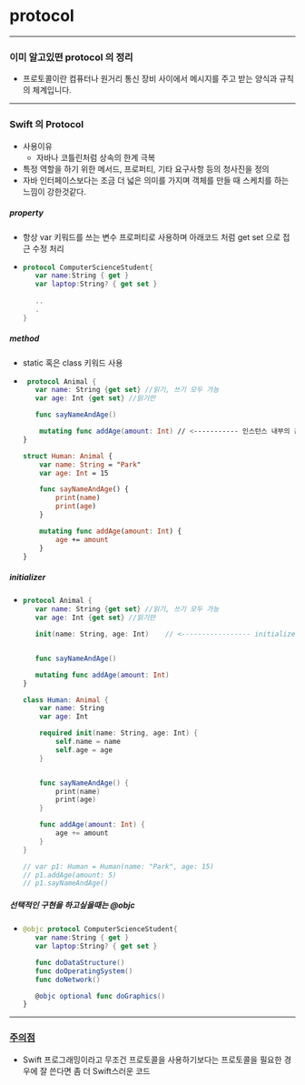 # protocol 
---
### 이미 알고있떤 protocol 의 정리
* 프로토콜이란 컴퓨터나 원거리 통신 장비 사이에서 메시지를 주고 받는 양식과 규칙의 체계입니다.

---
### Swift 의 Protocol 
* 사용이유
  * 자바나 코틀린처럼 상속의 한계 극복
* 특정 역할을 하기 위한 메서드, 프로퍼티, 기타 요구사항 등의 청사진을 정의
* 자바 인터페이스보다는 조금 더 넓은 의미를 가지며 객체를 만들 때 스케치를 하는 느낌이 강한것같다.

##### property
* 항상 var 키워드를 쓰는 변수 프로퍼티로 사용하며 아래코드 처럼 get set 으로 접근 수정 처리
* ```swift
  protocol ComputerScienceStudent{
     var name:String { get }
     var laptop:String? { get set }
     
     ..
     .
  }
  
##### method
* static 혹은 class 키워드 사용
* ```swift
   protocol Animal {
     var name: String {get set} //읽기, 쓰기 모두 가능
     var age: Int {get set} //읽기만

     func sayNameAndAge()

      mutating func addAge(amount: Int) // <----------- 인스턴스 내부의 값을 변경하는 가변 메서드의 경우 mutating(struct 한정, class 는 안해도됨)
  }

  struct Human: Animal {
      var name: String = "Park"
      var age: Int = 15

      func sayNameAndAge() {
          print(name)
          print(age)
      }

      mutating func addAge(amount: Int) {
          age += amount
      }
  }
##### initializer
* ```swift
  protocol Animal {
     var name: String {get set} //읽기, 쓰기 모두 가능
     var age: Int {get set} //읽기만

     init(name: String, age: Int)    // <----------------- initializer


     func sayNameAndAge()

     mutating func addAge(amount: Int)
  }

  class Human: Animal {
      var name: String
      var age: Int

      required init(name: String, age: Int) {
          self.name = name
          self.age = age
      }


      func sayNameAndAge() {
          print(name)
          print(age)
      }

      func addAge(amount: Int) {
          age += amount
      }
  }
  
  // var p1: Human = Human(name: "Park", age: 15)
  // p1.addAge(amount: 5)
  // p1.sayNameAndAge()

##### 선택적인 구현을 하고싶을때는 @objc
* ```swift
  @objc protocol ComputerScienceStudent{
     var name:String { get }
     var laptop:String? { get set }

     func doDataStructure()
     func doOperatingSystem()
     func doNetwork()

     @objc optional func doGraphics()
  }
---
### [주의점](https://academy.realm.io/kr/posts/understanding-swift-protocol/)
* Swift 프로그래밍이라고 무조건 프로토콜을 사용하기보다는 프로토콜을 필요한 경우에 잘 쓴다면 좀 더 Swift스러운 코드
